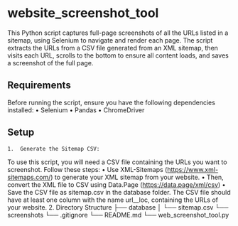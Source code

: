 # website_screenshot_tool
This Python script captures full-page screenshots of all the URLs listed in a sitemap, using Selenium to navigate and render each page. The script extracts the URLs from a CSV file generated from an XML sitemap, then visits each URL, scrolls to the bottom to ensure all content loads, and saves a screenshot of the full page.

## Requirements

Before running the script, ensure you have the following dependencies installed:
	•	Selenium
	•	Pandas
	•	ChromeDriver

## Setup
	1.	Generate the Sitemap CSV:
To use this script, you will need a CSV file containing the URLs you want to screenshot. Follow these steps:
	•	Use XML-Sitemaps (https://www.xml-sitemaps.com/) to generate your XML sitemap from your website.
	•	Then, convert the XML file to CSV using Data.Page (https://data.page/xml/csv)
	•	Save the CSV file as sitemap.csv in the database folder.
The CSV file should have at least one column with the name url__loc, containing the URLs of your website.
    2. Directory Structure
        ├── database
        │   └── sitemap.csv
        └── screenshots
        └── .gitignore
        └── README.md
        └── web_screenshot_tool.py